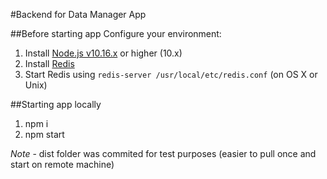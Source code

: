 #Backend for Data Manager App

##Before starting app
Configure your environment:
1. Install   [Node.js v10.16.x](https://nodejs.org/) or higher (10.x)
2. Install [Redis](https://redis.io/)
3. Start Redis using `redis-server /usr/local/etc/redis.conf` (on OS X or Unix)

##Starting app locally

1. npm i
2. npm start

*Note* - dist folder was commited for test purposes (easier to pull once and start on remote machine)